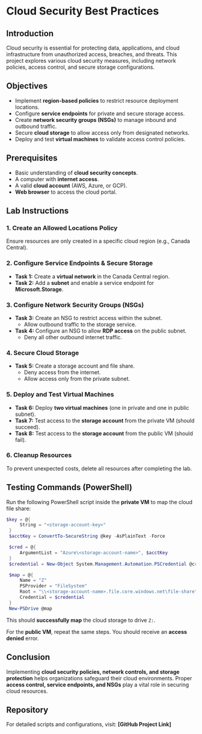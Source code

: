 # Cloud Security Best Practices

## Introduction
Cloud security is essential for protecting data, applications, and cloud infrastructure from unauthorized access, breaches, and threats. This project explores various cloud security measures, including network policies, access control, and secure storage configurations.

## Objectives
- Implement **region-based policies** to restrict resource deployment locations.
- Configure **service endpoints** for private and secure storage access.
- Create **network security groups (NSGs)** to manage inbound and outbound traffic.
- Secure **cloud storage** to allow access only from designated networks.
- Deploy and test **virtual machines** to validate access control policies.

## Prerequisites
- Basic understanding of **cloud security concepts**.
- A computer with **internet access**.
- A valid **cloud account** (AWS, Azure, or GCP).
- **Web browser** to access the cloud portal.

## Lab Instructions

### **1. Create an Allowed Locations Policy**
Ensure resources are only created in a specific cloud region (e.g., Canada Central).

### **2. Configure Service Endpoints & Secure Storage**
- **Task 1:** Create a **virtual network** in the Canada Central region.
- **Task 2:** Add a **subnet** and enable a service endpoint for **Microsoft.Storage**.

### **3. Configure Network Security Groups (NSGs)**
- **Task 3:** Create an NSG to restrict access within the subnet.
  - Allow outbound traffic to the storage service.
- **Task 4:** Configure an NSG to allow **RDP access** on the public subnet.
  - Deny all other outbound internet traffic.

### **4. Secure Cloud Storage**
- **Task 5:** Create a storage account and file share.
  - Deny access from the internet.
  - Allow access only from the private subnet.

### **5. Deploy and Test Virtual Machines**
- **Task 6:** Deploy **two virtual machines** (one in private and one in public subnet).
- **Task 7:** Test access to the **storage account** from the private VM (should succeed).
- **Task 8:** Test access to the **storage account** from the public VM (should fail).

### **6. Cleanup Resources**
To prevent unexpected costs, delete all resources after completing the lab.

## Testing Commands (PowerShell)
Run the following PowerShell script inside the **private VM** to map the cloud file share:

```powershell
$key = @{
     String = "<storage-account-key>"
 }
 $acctKey = ConvertTo-SecureString @key -AsPlainText -Force

 $cred = @{
     ArgumentList = "Azure\<storage-account-name>", $acctKey
 }
 $credential = New-Object System.Management.Automation.PSCredential @cred

 $map = @{
     Name = "Z"
     PSProvider = "FileSystem"
     Root = "\\<storage-account-name>.file.core.windows.net\file-share"
     Credential = $credential
 }
 New-PSDrive @map
```

This should **successfully map** the cloud storage to drive `Z:`.

For the **public VM**, repeat the same steps. You should receive an **access denied** error.

## Conclusion
Implementing **cloud security policies, network controls, and storage protection** helps organizations safeguard their cloud environments. Proper **access control, service endpoints, and NSGs** play a vital role in securing cloud resources.

## Repository
For detailed scripts and configurations, visit: **[GitHub Project Link]**
